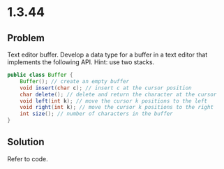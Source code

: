 # 1.3.44

## Problem

Text editor buffer. Develop a data type for a buffer in a text editor that implements the following API. Hint: use two stacks.

```java
public class Buffer {
    Buffer(); // create an empty buffer
    void insert(char c); // insert c at the cursor position
    char delete(); // delete and return the character at the cursor
    void left(int k); // move the cursor k positions to the left
    void right(int k); // move the cursor k positions to the right
    int size(); // number of characters in the buffer
}
```

## Solution

Refer to code.
